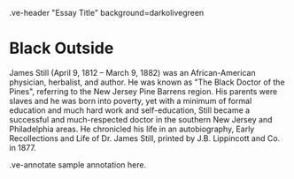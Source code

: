 .ve-header "Essay Title" background=darkolivegreen



# Black Outside #

James Still (April 9, 1812 – March 9, 1882) was an African-American physician, herbalist, and author. He was known as "The Black Doctor of the Pines", referring to the New Jersey Pine Barrens region. His parents were slaves and he was born into poverty, yet with a minimum of formal education and much hard work and self-education, Still became a successful and much-respected doctor in the southern New Jersey and Philadelphia areas. He chronicled his life in an autobiography, Early Recollections and Life of Dr. James Still, printed by J.B. Lippincott and Co. in 1877.


.ve-annotate sample annotation here. 
